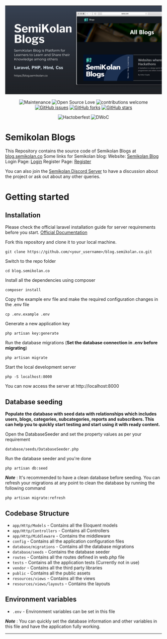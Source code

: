 ![Cover Image](.github/images/cover.png)


<div align="center">

![Maintenance](https://img.shields.io/badge/Maintained%3F-yes-orange?style=flat-square&labelColor=0a192f&color=e6f1ff)
![Open Source Love](https://img.shields.io/badge/Open%20Source-%E2%9D%A4-red?style=flat-square&labelColor=0a192f&color=e6f1ff)
![contributions welcome](https://img.shields.io/badge/contributions-welcome-brightgreen?style=flat-square&labelColor=0a192f&color=e6f1ff)
[![GitHub issues](https://img.shields.io/github/issues/semikolan-co/blog.semikolan.co?style=social&labelColor=0a192f&color=a8b2d1)](https://github.com/semikolan-co/blog.semikolan.co/issues)
[![GitHub forks](https://img.shields.io/github/forks/semikolan-co/blog.semikolan.co?style=social&labelColor=0a192f&color=a8b2d1)](https://github.com/semikolan-co/blog.semikolan.co/network)
[![GitHub stars](https://img.shields.io/github/stars/semikolan-co/blog.semikolan.co?style=social&labelColor=0a192f&color=a8b2d1)](https://github.com/semikolan-co/blog.semikolan.co/stargazers)
  
![Hactoberfest](https://img.shields.io/badge/Hactoberfest-%E2%9D%A4-red?style=for-the-badge&labelColor=0a192f&color=64ffda)
![DWoC](https://img.shields.io/badge/DWoC-%E2%9D%A4-red?style=for-the-badge&labelColor=0a192f&color=64ffda)
</div>


# Semikolan Blogs
This Repository contains the source code of Semikolan Blogs at  [blog.semikolan.co](blog.semikolan.co)
Some links for Semikolan blog:
Website: [Semikolan Blog](https://blog.semikolan.co)
Login Page: [Login](https://blog.semikolan.co/login)
Register Page: [Register](https://blog.semikolan.co/register)

You can also join the [Semikolan Discord Server](https://discord.semikolan.co) to have a discussion about the project or ask out about any other queries.

# Getting started

## Installation

Please check the official laravel installation guide for server requirements before you start. [Official Documentation](https://laravel.com/docs/5.4/installation#installation)

 
Fork this repository and clone it to your local machine.

    git clone https://github.com/<your_username>/blog.semikolan.co.git

Switch to the repo folder

    cd blog.semikolan.co

Install all the dependencies using composer

    composer install

Copy the example env file and make the required configuration changes in the .env file

    cp .env.example .env

Generate a new application key

    php artisan key:generate



Run the database migrations (**Set the database connection in .env before migrating**)

    php artisan migrate

Start the local development server

    php -S localhost:8000

You can now access the server at http://localhost:8000


## Database seeding

**Populate the database with seed data with relationships which includes users, blogs, categories, subcategories, reports and subscribers. This can help you to quickly start testing  and start using it with ready content.**

Open the DatabaseSeeder and set the property values as per your requirement

    database/seeds/DatabaseSeeder.php

Run the database seeder and you're done

    php artisan db:seed

***Note*** : It's recommended to have a clean database before seeding. You can refresh your migrations at any point to clean the database by running the following command

    php artisan migrate:refresh
    

## Codebase Structure

- `app/Http/Models` - Contains all the Eloquent models
- `app/Http/Controllers` - Contains all Controllers
- `app/Http/Middleware` - Contains the  middleware
- `config` - Contains all the application configuration files
- `database/migrations` - Contains all the database migrations
- `database/seeds` - Contains the database seeder
- `routes` - Contains all the routes defined in web.php file
- `tests` - Contains all the application tests (Currently not in use)
- `vendor` - Contains all the third party libraries
- `public` - Contains all the public assets
- `resources/views` - Contains all the views
- `resources/views/layouts` - Contains the layouts



## Environment variables

- `.env` - Environment variables can be set in this file

***Note*** : You can quickly set the database information and other variables in this file and have the application fully working.

----------
